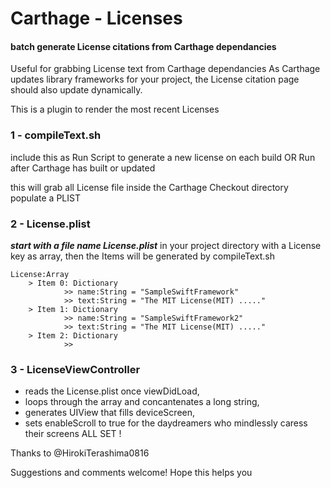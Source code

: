 # Carthage - Licenses 
#### batch generate License citations from Carthage dependancies

Useful for grabbing License text from Carthage dependancies
As Carthage updates library frameworks for your project, the License citation page should also update dynamically. 

This is a plugin to render the most recent Licenses

### 1 - compileText.sh 
include this as Run Script to generate a new license on each build OR Run after Carthage has built or updated

this will grab all License file inside the Carthage Checkout directory populate a PLIST 

### 2 - License.plist 
***start with a file name License.plist***  in your project directory with a License key as array, then the Items will be generated by compileText.sh 

```
License:Array 
	> Item 0: Dictionary 
			>> name:String = "SampleSwiftFramework"
			>> text:String = "The MIT License(MIT) ....."
	> Item 1: Dictionary 
			>> name:String = "SampleSwiftFramework2"
			>> text:String = "The MIT License(MIT) ....."
	> Item 2: Dictionary 
			>> 
```

### 3 - LicenseViewController 

- reads the License.plist once viewDidLoad, 
- loops through the array and concantenates a long string,
- generates UIView that fills deviceScreen, 
- sets enableScroll to true for the daydreamers who mindlessly caress their screens
ALL SET ! 

Thanks to @HirokiTerashima0816

Suggestions and comments welcome! Hope this helps you 